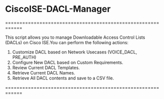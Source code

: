 # CiscoISE-DACL-Manager

============================================================

This script allows you to manage Downloadable Access Control 
Lists (DACLs) on Cisco ISE.You can perform the following 
actions:

1. Customize DACL based on Network Usecases (VOICE_DACL, PRE_AUTH)
2. Configure New DACL based on Custom Requirements.
3. Review Current DACL Templates.
4. Retrieve Current DACL Names.
5. Retrieve All DACL contents and save to a CSV file.
   
============================================================

